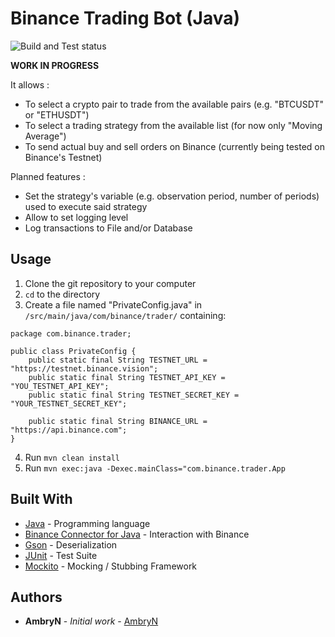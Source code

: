 # Binance Trading Bot (Java)

![Build and Test status](https://github.com/AmbryN/binance-trader-java/actions/workflows/java-ci.yml/badge.svg)

**WORK IN PROGRESS**

It allows :
* To select a crypto pair to trade from the available pairs (e.g. "BTCUSDT" or "ETHUSDT")
* To select a trading strategy from the available list (for now only "Moving Average")
* To send actual buy and sell orders on Binance (currently being tested on Binance's Testnet)

Planned features :
* Set the strategy's variable (e.g. observation period, number of periods) used to execute said strategy
* Allow to set logging level
* Log transactions to File and/or Database

## Usage

1) Clone the git repository to your computer 
2) `cd` to the directory
3) Create a file named "PrivateConfig.java" in `/src/main/java/com/binance/trader/` containing:
```
package com.binance.trader;

public class PrivateConfig {
    public static final String TESTNET_URL = "https://testnet.binance.vision";
    public static final String TESTNET_API_KEY = "YOU_TESTNET_API_KEY";
    public static final String TESTNET_SECRET_KEY = "YOUR_TESTNET_SECRET_KEY";

    public static final String BINANCE_URL = "https://api.binance.com";
}
```
4) Run `mvn clean install`
5) Run `mvn exec:java -Dexec.mainClass="com.binance.trader.App`

## Built With

* [Java](https://www.java.com/) - Programming language
* [Binance Connector for Java](https://github.com/binance/binance-connector-java) - Interaction with Binance
* [Gson](https://github.com/google/gson) - Deserialization
* [JUnit](https://junit.org/junit4/) - Test Suite
* [Mockito](https://site.mockito.org/) - Mocking / Stubbing Framework

## Authors

* **AmbryN** - *Initial work* - [AmbryN](https://github.com/AmbryN)